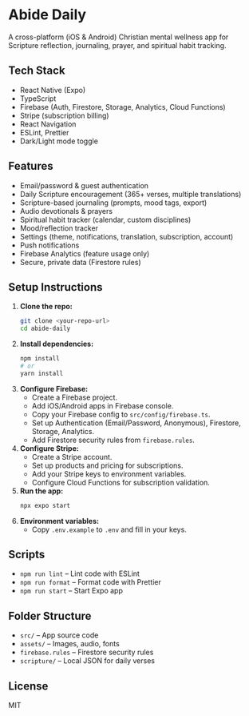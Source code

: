 # Abide Daily

A cross-platform (iOS & Android) Christian mental wellness app for Scripture reflection, journaling, prayer, and spiritual habit tracking.

## Tech Stack
- React Native (Expo)
- TypeScript
- Firebase (Auth, Firestore, Storage, Analytics, Cloud Functions)
- Stripe (subscription billing)
- React Navigation
- ESLint, Prettier
- Dark/Light mode toggle

## Features
- Email/password & guest authentication
- Daily Scripture encouragement (365+ verses, multiple translations)
- Scripture-based journaling (prompts, mood tags, export)
- Audio devotionals & prayers
- Spiritual habit tracker (calendar, custom disciplines)
- Mood/reflection tracker
- Settings (theme, notifications, translation, subscription, account)
- Push notifications
- Firebase Analytics (feature usage only)
- Secure, private data (Firestore rules)

## Setup Instructions

1. **Clone the repo:**
   ```bash
   git clone <your-repo-url>
   cd abide-daily
   ```
2. **Install dependencies:**
   ```bash
   npm install
   # or
   yarn install
   ```
3. **Configure Firebase:**
   - Create a Firebase project.
   - Add iOS/Android apps in Firebase console.
   - Copy your Firebase config to `src/config/firebase.ts`.
   - Set up Authentication (Email/Password, Anonymous), Firestore, Storage, Analytics.
   - Add Firestore security rules from `firebase.rules`.
4. **Configure Stripe:**
   - Create a Stripe account.
   - Set up products and pricing for subscriptions.
   - Add your Stripe keys to environment variables.
   - Configure Cloud Functions for subscription validation.
5. **Run the app:**
   ```bash
   npx expo start
   ```
6. **Environment variables:**
   - Copy `.env.example` to `.env` and fill in your keys.

## Scripts
- `npm run lint` – Lint code with ESLint
- `npm run format` – Format code with Prettier
- `npm run start` – Start Expo app

## Folder Structure
- `src/` – App source code
- `assets/` – Images, audio, fonts
- `firebase.rules` – Firestore security rules
- `scripture/` – Local JSON for daily verses

## License
MIT
